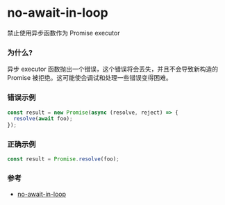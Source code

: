 # no-await-in-loop

禁止使用异步函数作为 Promise executor

### 为什么?

异步 executor 函数抛出一个错误，这个错误将会丢失，并且不会导致新构造的 Promise 被拒绝。这可能使会调试和处理一些错误变得困难。

### 错误示例

```js
const result = new Promise(async (resolve, reject) => {
  resolve(await foo);
});
```

### 正确示例

```js
const result = Promise.resolve(foo);
```

### 参考

- [no-await-in-loop](https://eslint.org/docs/rules/no-await-in-loop)
